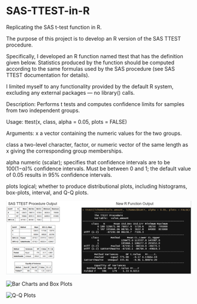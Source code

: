 # SAS-TTEST-in-R
 Replicating the SAS t-test function in R.

The purpose of this project is to develop an R version of the SAS TTEST procedure.

Specifically, I developed an R function named ttest that has the definition given below.
Statistics produced by the function should be computed according to the same formulas used by the SAS procedure (see SAS TTEST documentation for details).

I limited myself to any functionality provided by the default R system, excluding any external packages —
no library() calls.


Description:
Performs t tests and computes confidence limits for samples from two independent groups.

Usage:
ttest(x, class, alpha = 0.05, plots = FALSE)

Arguments:
x a vector containing the numeric values for the two groups.

class a two-level character, factor, or numeric vector of the same length as x giving the corresponding
group memberships.

alpha numeric (scalar); specifies that confidence intervals are to be 100(1−α)% confidence intervals.
Must be between 0 and 1; the default value of 0.05 results in 95% confidence intervals.

plots logical; whether to produce distributional plots, including histograms, box-plots, interval, and
Q-Q plots.


![Numerical Ouput](https://github.com/MichaelJamesHart/SAS-TTEST-in-R/blob/main/Output-Images/numerical-output.PNG)

![Bar Charts and Box Plots](https://github.com/MichaelJamesHart/wordy/blob/master/Output-Images/bar-charts-and-box-plots.PNG)

![Q-Q Plots](https://github.com/MichaelJamesHart/wordy/blob/master/Output-Images/q-q-plots.PNG)
